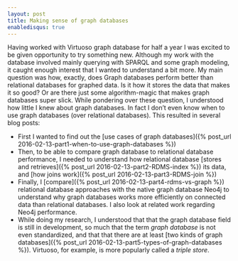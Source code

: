 ```yaml
---
layout: post
title: Making sense of graph databases
enabledisqus: true
---
```


Having worked with Virtuoso graph database for half a year I was excited to be given opportunity to try something new. Although my work with the database involved mainly querying with SPARQL and some graph modeling, it caught enough interest that I wanted to understand a bit more. My main question was how, exactly, does Graph databases perform better than relational databases for graphed data. Is it how it stores the data that makes it so good? Or are there just some algorithm-magic that makes graph databases super slick. While pondering over these question, I understood how little I knew about graph databases. In fact I don’t even know when to use graph databases (over relational databases). This resulted in several blog posts:

* First I wanted to find out the [use cases of graph databases]({% post_url 2016-02-13-part1-when-to-use-graph-databases %})
* Then, to be able to compare graph database to relational database performance, I needed to understand how relational database [stores and retrieves]({% post_url 2016-02-13-part2-RDMS-index %}) its data, and [how joins work]({% post_url 2016-02-13-part3-RDMS-join %})
* Finally, I [compare]({% post_url 2016-02-13-part4-rdms-vs-graph %}) relational database approaches with the native graph database Neo4j to understand why graph databases works more efficiently on connected data than relational databases. I also look at related work regarding Neo4j performance.
* While doing my research, I understood that that the graph database field is still in development, so much that the term _graph database_ is not even standardized, and that that there are at least [two kinds of graph databases]({% post_url 2016-02-13-part5-types-of-graph-databases %}). Virtuoso, for example, is more popularly called a _triple store_.


